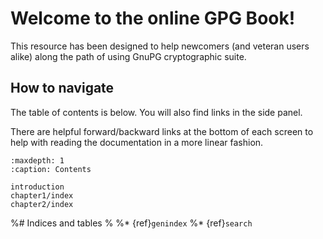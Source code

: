 # Welcome to the online GPG Book!

This resource has been designed to help newcomers (and veteran users alike) along the path of using GnuPG
cryptographic suite.

## How to navigate

The table of contents is below. You will also find links in the side panel.

There are helpful forward/backward links at the bottom of each screen to help with reading the documentation in a more
linear fashion.

```{toctree}
:maxdepth: 1
:caption: Contents

introduction
chapter1/index
chapter2/index
```

%# Indices and tables
%
%* {ref}`genindex`
%* {ref}`search`